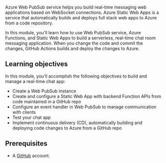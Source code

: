 Azure Web PubSub service helps you build real-time messaging web applications based on WebSocket connections. Azure Static Web Apps is a service that automatically builds and deploys full stack web apps to Azure from a code repository. 

In this module, you'll learn how to use Web PubSub service, Azure Functions, and Static Web Apps to build a serverless, real-time chat room messaging application. When you change the code and commit the changes, GitHub Actions builds and deploy the changes to Azure.

## Learning objectives

In this module, you'll accomplish the following objectives to build and manage a real-time chat app:

- Create a Web PubSub instance
- Create and configure a Static Web App with backend Function APIs from code maintained in a GitHub repo
- Configure an event handler in Web PubSub to manage communication with clients
- Test your chat app
- Implement continuous delivery (CD), automatically building and deploying code changes to Azure from a GitHub repo

## Prerequisites

- A [GitHub](https://github.com/) account.
